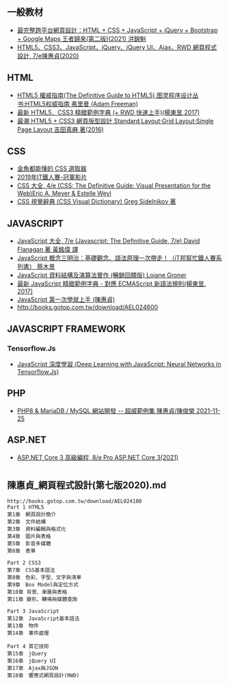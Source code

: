 
## 一般教材
- [最完整跨平台網頁設計：HTML + CSS + JavaScript + jQuery + Bootstrap + Google Maps 王者歸來(第二版)(2021) 洪錦魁](https://www.tenlong.com.tw/products/9789860776331)
- [HTML5、CSS3、JavaScript、jQuery、jQuery UI、Ajax、RWD 網頁程式設計, 7/e陳惠貞(2020)](https://www.tenlong.com.tw/products/9789865026295)



## HTML

- [HTML5 權威指南(The Definitive Guide to HTML5) 图灵程序设计丛书:HTML5权威指南  弗里曼 (Adam Freeman)](https://www.tenlong.com.tw/products/9787115338365)
- [最新 HTML5．CSS3 精緻範例字典 (+ RWD 快速上手)(楊東昱,2017)](https://www.tenlong.com.tw/products/9789863124757)
- [最潮 HTML5 + CSS3 網頁版型設計 Standard Layout‧Grid Layout‧Single Page Layout 吉田真麻 著(2016)](https://www.tenlong.com.tw/products/9789863123736)

## CSS 

- [金魚都能懂的 CSS 選取器](https://www.tenlong.com.tw/products/9789864344994)
- [2019年IT鐵人賽-冠軍影片](https://www.youtube.com/playlist?list=PLqivELodHt3iL9PgGHg0_EF86FwdiqCre)
- [CSS 大全, 4/e (CSS: The Definitive Guide: Visual Presentation for the Web)Eric A. Meyer & Estelle Weyl](https://www.tenlong.com.tw/products/9789864769919)
- [CSS 視覺辭典 (CSS Visual Dictionary) Greg Sidelnikov 著](https://www.tenlong.com.tw/products/9789865028763)

## JAVASCRIPT 

- [JavaScript 大全, 7/e (Javascript: The Definitive Guide, 7/e) David Flanagan 著 黃銘偉 譯](https://www.tenlong.com.tw/products/9789865027322)
- [JavaScript 概念三明治：基礎觀念、語法原理一次帶走！（iT邦幫忙鐵人賽系列書） 蔡木景](https://www.tenlong.com.tw/products/9789864347575)
- [JavaScript 資料結構及演算法實作 (暢銷回饋版) Loiane Groner ](https://www.tenlong.com.tw/products/9789864343522)
- [最新 JavaScript 精緻範例字典 - 對應 ECMAScript 新語法規則(楊東昱, 2017)](https://www.tenlong.com.tw/products/9789863124481)
- [JavaScript 第一次學就上手 (陳惠貞)](https://www.tenlong.com.tw/products/9789863478706)
- http://books.gotop.com.tw/download/AEL024600

## JAVASCRIPT FRAMEWORK

### Tensorflow.Js

- [JavaScript 深度學習 (Deep Learning with JavaScript: Neural Networks in Tensorflow.Js)](https://www.tenlong.com.tw/products/9787115561145)


## PHP
- [PHP8 & MariaDB / MySQL 網站開發 -- 超威範例集 陳惠貞/陳俊榮 2021-11-25](https://www.tenlong.com.tw/products/9786263240179)

## ASP.NET

- [ASP.NET Core 3 高級編程, 8/e Pro ASP.NET Core 3(2021)](https://www.tenlong.com.tw/products/9787302582717)


#

## 陳惠貞_網頁程式設計(第七版2020).md
```
http://books.gotop.com.tw/download/AEL024100
Part 1 HTML5
第1章　網頁設計簡介
第2章　文件結構
第3章　資料編輯與格式化
第4章　圖片與表格
第5章　影音多媒體
第6章　表單

Part 2 CSS3
第7章　CSS基本語法
第8章　色彩、字型、文字與清單
第9章　Box Model與定位方式
第10章 背景、漸層與表格
第11章 變形、轉場與媒體查詢

Part 3 JavaScript
第12章　JavaScript基本語法
第13章　物件
第14章　事件處理

Part 4 其它技術
第15章　jQuery
第16章　jQuery UI
第17章　Ajax與JSON
第18章　響應式網頁設計(RWD)
```
